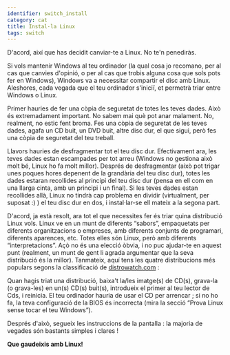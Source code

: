 ```yaml
---
identifier: switch_install
category: cat
title: Instal·la Linux
tags: switch
---
```


D'acord, així que has decidit canviar-te a Linux. No te'n penediràs.

Si vols mantenir Windows al teu ordinador (la qual cosa jo recomano, per al cas que canvies d'opinió, o per al cas que trobis alguna cosa que sols pots fer en Windows), Windows va a necessitar compartir el disc amb Linux. Aleshores, cada vegada que el teu ordinador s'iniciï, et permetrà triar entre Windows o Linux.

Primer hauries de fer una còpia de seguretat de totes les teves dades. Això és extremadament important. No sabem mai què pot anar malament. No, realment, no estic fent broma. Fes una còpia de seguretat de les teves dades, agafa un CD buit, un DVD buit, altre disc dur, el que sigui, però fes una còpia de seguretat del teu treball.

Llavors hauries de desfragmentar tot el teu disc dur. Efectivament ara, les teves dades estan escampades per tot arreu (Windows no gestiona això molt bé, Linux ho fa molt millor). Després de desfragmentar (això pot trigar unes poques hores depenent de la grandària del teu disc dur), totes les dades estaran recollides al principi del teu disc dur (pensa en ell com en una llarga cinta, amb un principi i un final). Si les teves dades estan recollides allà, Linux no tindrà cap problema en dividir (virtualment, per suposat :) ) el teu disc dur en dos, i instal·lar-se ell mateix a la segona part.

D'acord, ja està resolt, ara tot el que necessites fer és triar quina distribució Linux vols. Linux ve en un munt de diferents “sabors”, empaquetats per diferents organitzacions o empreses, amb diferents conjunts de programari, diferents aparences, etc. Totes elles són Linux, però amb diferents “interpretacions”. Açò no és una elecció òbvia, i no puc ajudar-te en aquest punt (realment, un munt de gent li agrada argumentar que la seva distribució és la millor). Tanmateix, aquí tens les quatre distribucions més populars segons la classificació de <a href="http://www.distrowatch.com">distrowatch.com</a> :

<? make_distros_table() ?>

Quan hagis triat una distribució, baixa't la/les imatge(s) de CD(s), grava-la (o grava-les) en un(s) CD(s) buit(s), introdueix el primer al teu lector de Cds, i reinicia. El teu ordinador hauria de usar el CD per arrencar ; si no ho fa, la teva configuració de la BIOS és incorrecta (mira la secció “Prova Linux sense tocar el teu Windows”).

Després d'això, segueix les instruccions de la pantalla : la majoria de vegades són bastants simples i clares !

<b>Que gaudeixis amb Linux!</b>


